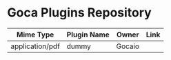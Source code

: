 # Goca Plugins Repository

| Mime Type       | Plugin Name | Owner  | Link |
| --------------- | ----------- | ------ | ---- |
| application/pdf | dummy       | Gocaio |      |
